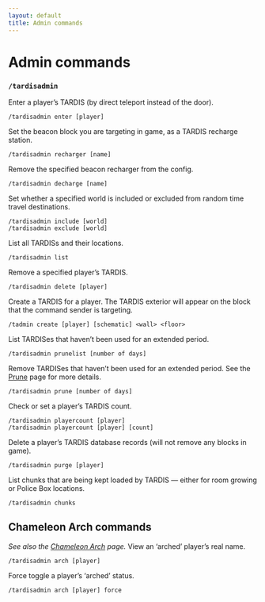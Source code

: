 ```yaml
---
layout: default
title: Admin commands
---
```


# Admin commands

### `/tardisadmin`

Enter a player’s TARDIS (by direct teleport instead of the door).

```
/tardisadmin enter [player]
```

Set the beacon block you are targeting in game, as a TARDIS recharge station.

```
/tardisadmin recharger [name]
```

Remove the specified beacon recharger from the config.

```
/tardisadmin decharge [name]
```

Set whether a specified world is included or excluded from random time travel destinations.

```
/tardisadmin include [world]
/tardisadmin exclude [world]
```

List all TARDISs and their locations.

```
/tardisadmin list
```

Remove a specified player’s TARDIS.

```
/tardisadmin delete [player]
```

Create a TARDIS for a player. The TARDIS exterior will appear on the block that the command sender is targeting.

```
/tadmin create [player] [schematic] <wall> <floor>
```

List TARDISes that haven’t been used for an extended period.

```
/tardisadmin prunelist [number of days]
```

Remove TARDISes that haven’t been used for an extended period. See the [Prune](prune.html) page for more details.

```
/tardisadmin prune [number of days]
```

Check or set a player’s TARDIS count.

```
/tardisadmin playercount [player]
/tardisadmin playercount [player] [count]
```

Delete a player’s TARDIS database records (will not remove any blocks in game).

```
/tardisadmin purge [player]
```

List chunks that are being kept loaded by TARDIS &mdash; either for room growing or Police Box locations.

```
/tardisadmin chunks
```

## Chameleon Arch commands

_See also the [Chameleon Arch](chameleon-arch.html) page._
View an ‘arched’ player’s real name.

```
/tardisadmin arch [player]
```

Force toggle a player’s ‘arched’ status.

```
/tardisadmin arch [player] force
```
